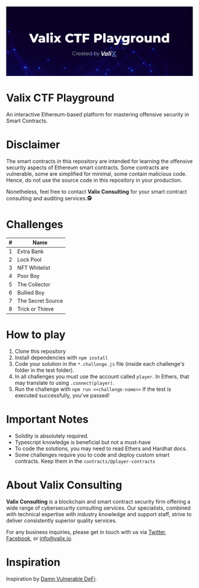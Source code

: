 ![](cover.png)
# Valix CTF Playground
An interactive Ethereum-based platform for mastering offensive security in Smart Contracts.

# Disclaimer
The smart contracts in this repository are intended for learning the offensive security aspects of Ethereum smart contracts. Some contracts are vulnerable, some are simplified for minimal, some contain malicious code. Hence, do not use the source code in this repository in your production.

Nonetheless, feel free to contact **Valix Consulting** for your smart contract consulting and auditing services.🕵

# Challenges
| #             |       Name    |
| ------------- | ------------- |
| 1  | Extra Bank  | 
| 2  | Lock Pool  |
| 3  | NFT Whitelist  |
| 4  | Poor Boy  |
| 5  | The Collector  |
| 6  | Bullied Boy  |
| 7  | The Secret Source  |
| 8  | Trick or Thieve  |

# How to play
1. Clone this repository
2. Install dependencies with `npm install`
3. Code your solution in the `*.challenge.js` file (inside each challenge's folder in the test folder). 
4. In all challenges you must use the account called `player`. In Ethers, that may translate to using `.connect(player)`.
5. Run the challenge with `npm run <<challenge-name>>` If the test is executed successfully, you've passed!

# Important Notes
- Solidity is absolutely required.
- Typescript knowledge is beneficial but not a must-have
- To code the solutions, you may need to read Ethers and Hardhat docs.
- Some challenges require you to code and deploy custom smart contracts. Keep them in the `contracts/@player-contracts`

# About Valix Consulting
**Valix Consulting** is a blockchain and smart contract security firm offering a wide range of cybersecurity consulting services. Our specialists, combined with technical expertise with industry knowledge and support staff, strive to deliver consistently superior quality services.

For any business inquiries, please get in touch with us via [Twitter](https://twitter.com/valixconsulting), [Facebook](https://www.facebook.com/ValixConsulting), or [info@valix.io](mailto:info@valix.io).

# Inspiration
Inspiration by [Damn Vulnerable DeFi](https://www.damnvulnerabledefi.xyz/).